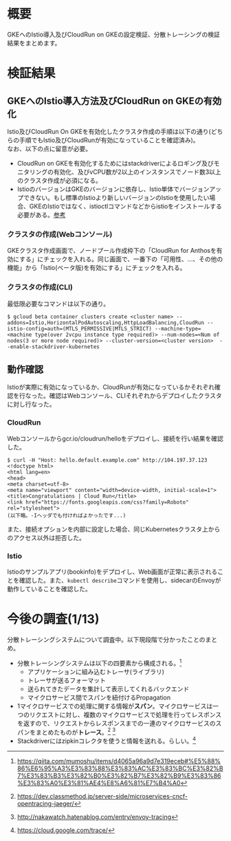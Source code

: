 # 概要
GKEへのIstio導入及びCloudRun on GKEの設定検証、分散トレーシングの検証結果をまとめます。

# 検証結果
## GKEへのIstio導入方法及びCloudRun on GKEの有効化
Istio及びCloudRun On GKEを有効化したクラスタ作成の手順は以下の通り(どちらの手順でもIstio及びCloudRunが有効になっていることを確認済み)。  
なお、以下の点に留意が必要。
* CloudRun on GKEを有効化するためにはstackdriverによるロギング及びモニタリングの有効化、及びvCPU数が2以上のインスタンスでノード数3以上のクラスタ作成が必須になる。
* IstioのバージョンはGKEのバージョンに依存し、Istio単体でバージョンアップできない。もし標準のIstioより新しいバージョンのIstioを使用したい場合、GKEのIstioではなく、istioctlコマンドなどからistioをインストールする必要がある。[参考](https://cloud.google.com/istio/docs/istio-on-gke/overview?hl=ja#should_i_use_istio_on_gke)
### クラスタの作成(Webコンソール)
GKEクラスタ作成画面で、ノードプール作成枠下の「CloudRun for Anthosを有効にする」にチェックを入れる。同じ画面で、一番下の「可用性、...、その他の機能」から「Istio(ベータ版)を有効にする」にチェックを入れる。
### クラスタの作成(CLI)
最低限必要なコマンドは以下の通り。
```
$ gcloud beta container clusters create <cluster name> --addons=Istio,HorizontalPodAutoscaling,HttpLoadBalancing,CloudRun --istio-config=auth=(MTLS_PERMISSIVE|MTLS_STRICT) --machine-type=<machine type(over 2vcpu instance type required)> --num-nodes=<Num of nodes(3 or more node required)> --cluster-version=<cluster version>  --enable-stackdriver-kubernetes
```
## 動作確認
Istioが実際に有効になっているか、CloudRunが有効になっているかそれぞれ確認を行なった。確認はWebコンソール、CLIそれぞれからデプロイしたクラスタに対し行なった。
### CloudRun
Webコンソールからgcr.io/cloudrun/helloをデプロイし、接続を行い結果を確認した。
```
$ curl -H "Host: hello.default.example.com" http://104.197.37.123
<!doctype html>
<html lang=en>
<head>
<meta charset=utf-8>
<meta name="viewport" content="width=device-width, initial-scale=1">
<title>Congratulations | Cloud Run</title>
<link href="https://fonts.googleapis.com/css?family=Roboto" rel="stylesheet">
(以下略。-Iヘッダでも付ければよかったです...)
```
また、接続オプションを内部に設定した場合、同じKubernetesクラスタ上からのアクセス以外は拒否した。
### Istio
Istioのサンプルアプリ(bookinfo)をデプロイし、Web画面が正常に表示されることを確認した。また、`kubectl describe`コマンドを使用し、sidecarのEnvoyが動作していることを確認した。

# 今後の調査(1/13)
分散トレーシングシステムについて調査中。以下現段階で分かったことのまとめ。
* 分散トレーシングシステムは以下の四要素から構成される。[^1]
    * アプリケーションに組み込むトレーサ(ライブラリ)
    * トレーサが送るフォーマット
    * 送られてきたデータを集計して表示してくれるバックエンド
    * マイクロサービス間でスパンを紐付けるPropagation
* 1マイクロサービスでの処理に関する情報が**スパン**。マイクロサービスは一つのリクエストに対し、複数のマイクロサービスで処理を行ってレスポンスを返すので、リクエストからレスポンスまでの一連のマイクロサービスのスパンをまとめたものが**トレース**。[^2] [^3]
* Stackdriverにはzipkinコレクタを使うと情報を送れる。らしい。[^4]

[^1]: https://qiita.com/mumoshu/items/d4065a96a9d7e319eceb#%E5%88%86%E6%95%A3%E3%83%88%E3%83%AC%E3%83%BC%E3%82%B7%E3%83%B3%E3%82%B0%E3%82%B7%E3%82%B9%E3%83%86%E3%83%A0%E3%81%AE4%E8%A6%81%E7%B4%A0
[^2]: https://dev.classmethod.jp/server-side/microservices-cncf-opentracing-jaeger/
[^3]: http://nakawatch.hatenablog.com/entry/envoy-tracing
[^4]: https://cloud.google.com/trace/